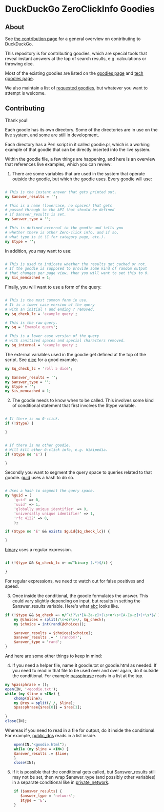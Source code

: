 DuckDuckGo ZeroClickInfo Goodies
=================================

About
-----

See [the contribution page](https://github.com/duckduckgo/duckduckgo/wiki) for a general overview on contributing to DuckDuckGo.

This repository is for contributing goodies, which are special tools that reveal instant answers at the top of search results, e.g. calculations or throwing dice.

Most of the existing goodies are listed on the [goodies page](http://duckduckgo.com/goodies.html) and [tech goodies page](http://duckduckgo.com/tech.html).

We also maintain a list of [requested goodies](https://github.com/duckduckgo/duckduckgo/wiki/Goodies), but whatever you want to attempt is welcome.


Contributing
------------

Thank you!

Each goodie has its own directory. Some of the directories are in use on the live system, and some are still in development.

Each directory has a Perl script in it called goodie.pl, which is a working example of that goodie that can be directly inserted into the live system.

Within the goodie file, a few things are happening, and here is an overview that references live examples, which you can review:


1) There are some variables that are used in the system that operate outside the goodie, but which the goodie uses. Every goodie will use:

```perl

# This is the instant answer that gets printed out.
my $answer_results = '';

# This is a name (lowercase, no spaces) that gets 
# passed through to the API that should be defined 
# if $answer_results is set.
my $answer_type = '';

# This is defined external to the goodie and tells you 
# whether there is other Zero-click info, and if so, 
# what type is it (C for category page, etc.).
my $type = '';
```

In addition, you may want to use:

```perl

# This is used to indicate whether the results get cached or not. 
# If the goodie is supposed to provide some kind of random output 
# that changes per page view, then you will want to set this to 0.
my $is_memcached = 1;

```

Finally, you will want to use a form of the query:

```perl

# This is the most common form in use. 
# It is a lower case version of the query 
# with an initial ! and ending ? removed.
my $q_check_lc = 'example query';

# This is the raw query.
my $q = 'Example query';

# This is a lower case version of the query 
# with sanitized spaces and special characters removed.
my $q_internal = 'example query';
```

The external variables used in the goodie get defined at the top of the script. See [dice](https://github.com/duckduckgo/zeroclickinfo-goodies/blob/master/dice/goodie.pl) for a good example.

```perl
my $q_check_lc = 'roll 5 dice';

my $answer_results = '';
my $answer_type = '';
my $type = '';
my $is_memcached = 1;
```


2) The goodie needs to know when to be called. This involves some kind of conditional statement that first involves the $type variable.

```perl

# If there is no 0-click.
if (!$type) {

}


# If there is no other goodie. 
# Will kill other 0-click info, e.g. Wikipedia. 
if ($type ne 'E') {

}

```

Secondly you want to segment the query space to queries related to that goodie. [guid](https://github.com/duckduckgo/zeroclickinfo-goodies/blob/master/guid/goodie.pl) uses a hash to do so.

```perl

# Uses a hash to segment the query space.
my %guid = (
    'guid' => 0,
    'uuid' => 1,
    'globally unique identifier' => 0,
    'universally unique identifier' => 1,
    'rfc 4122' => 0,
    );

if ($type ne 'E' && exists $guid{$q_check_lc}) {

}
```

[binary](https://github.com/duckduckgo/zeroclickinfo-goodies/blob/master/binary/goodie.pl) uses a regular expression.

```perl

if (!$type && $q_check_lc =~ m/^binary (.*)$/i) {

}
```

For regular expressions, we need to watch out for false positives and speed.


3) Once inside the conditional, the goodie formulates the answer. This could vary slightly depending on input, but results in setting the $answer_results variable. Here's what [abc](https://github.com/duckduckgo/zeroclickinfo-goodies/blob/master/abc/abc.pl) looks like.

```perl
if (!$type && $q_check =~ m/^\!?\s*[A-Za-z]+(\s+or\s+[A-Za-z]+)+\s*$/ ) {
    my @choices = split(/\s+or\s+/, $q_check);
    my $choice = int(rand(@choices));

    $answer_results = $choices[$choice];
    $answer_results .= ' (random)';
    $answer_type = 'rand';
}
```


And here are some other things to keep in mind:

4) If you need a helper file, name it goodie.txt or goodie.html as needed. If you need to read in that file to be used over and over again, do it outside the conditional. For example [passphrase](https://github.com/duckduckgo/zeroclickinfo-goodies/blob/master/passphrase/goodie.pl) reads in a list at the top.

```perl
my %passphrase = ();
open(IN, '<goodie.txt');
while (my $line = <IN>) {
    chomp($line);
    my @res = split(/ /, $line);
    $passphrase{$res[0]} = $res[1];
    
}
close(IN);
```

Whereas if you need to read in a file for output, do it inside the conditional. For example, [public_dns](https://github.com/duckduckgo/zeroclickinfo-goodies/blob/master/public_dns/goodie.pl) reads in a list inside.

```perl
    open(IN,"<goodie.html");
    while (my $line = <IN>) {
    $answer_results .= $line;
    }
    close(IN);
```


5) If it is possible that the conditional gets called, but $answer_results still may not be set, then wrap $answer_type (and possibly other variables) in a separate conditional like in [private_network](https://github.com/duckduckgo/zeroclickinfo-goodies/blob/master/private_network/goodie.pl).

```perl
    if ($answer_results) {
       $answer_type = 'network';
       $type = 'E';
    }
```


